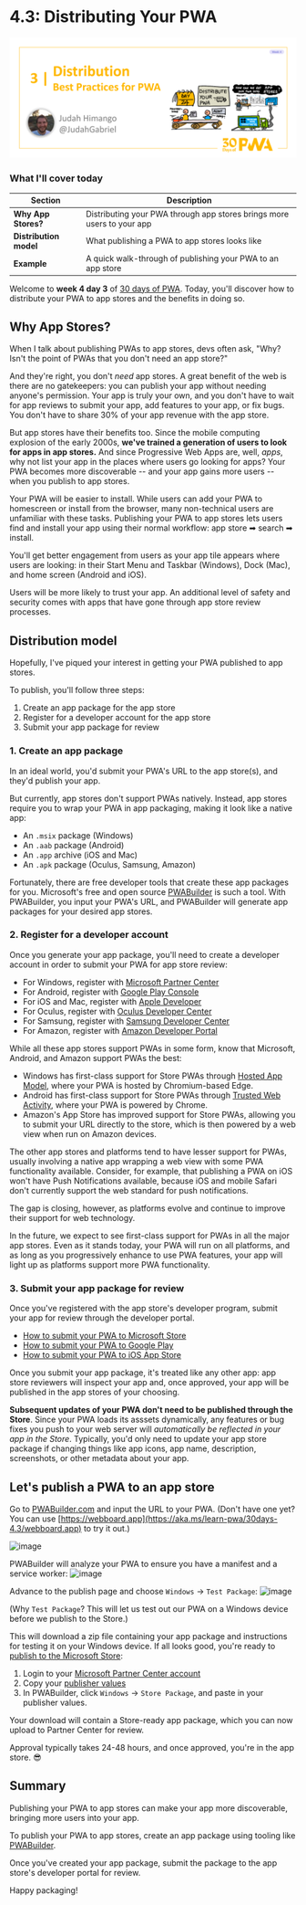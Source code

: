 # 4.3: Distributing Your PWA

![image of title and author.](_media/day3.png)

### What I'll cover today

| Section | Description |
| ------- | ----------- |
| **Why App Stores?** | Distributing your PWA through app stores brings more users to your app  |
| **Distribution model** | What publishing a PWA to app stores looks like |
| **Example** | A quick walk-through of publishing your PWA to an app store |

Welcome to **week 4 day 3** of [30 days of PWA](https://aka.ms/learn-pwa/30Days-blog). Today, you'll discover how to distribute your PWA to app stores and the benefits in doing so.

## Why App Stores?

When I talk about publishing PWAs to app stores, devs often ask, "Why? Isn't the point of PWAs that you don't need an app store?"

And they're right, you don't _need_ app stores. A great benefit of the web is there are no gatekeepers: you can publish your app without needing anyone's permission. Your app is truly your own, and you don't have to wait for app reviews to submit your app, add features to your app, or fix bugs. You don't have to share 30% of your app revenue with the app store.

But app stores have their benefits too. Since the mobile computing explosion of the early 2000s, **we've trained a generation of users to look for apps in app stores.** And since Progressive Web Apps are, well, _apps_, why not list your app in the places where users go looking for apps? Your PWA becomes more discoverable -- and your app gains more users -- when you publish to app stores. 

Your PWA will be easier to install. While users can add your PWA to homescreen or install from the browser, many non-technical users are unfamiliar with these tasks. Publishing your PWA to app stores lets users find and install your app using their normal workflow: app store ➡ search ➡ install. 

You'll get better engagement from users as your app tile appears where users are looking: in their Start Menu and Taskbar (Windows), Dock (Mac), and home screen (Android and iOS).

Users will be more likely to trust your app. An additional level of safety and security comes with apps that have gone through app store review processes.

## Distribution model

Hopefully, I've piqued your interest in getting your PWA published to app stores. 

To publish, you'll follow three steps:

1. Create an app package for the app store
2. Register for a developer account for the app store
3. Submit your app package for review

### 1. Create an app package

In an ideal world, you'd submit your PWA's URL to the app store(s), and they'd publish your app. 

But currently, app stores don't support PWAs natively. Instead, app stores require you to wrap your PWA in app packaging, making it look like a native app:

- An `.msix` package (Windows)
- An `.aab` package (Android)
- An `.app` archive (iOS and Mac)
- An `.apk` package (Oculus, Samsung, Amazon)

Fortunately, there are free developer tools that create these app packages for you. Microsoft's free and open source [PWABuilder](https://aka.ms/learn-pwa/30days-4.3/pwabuilder.com) is such a tool. With PWABuilder, you input your PWA's URL, and PWABuilder will generate app packages for your desired app stores.

### 2. Register for a developer account

Once you generate your app package, you'll need to create a developer account in order to submit your PWA for app store review:

- For Windows, register with [Microsoft Partner Center](https://aka.ms/learn-pwa/30days-4.3/partner.microsoft.com)
- For Android, register with [Google Play Console](https://aka.ms/learn-pwa/30days-4.3/play.google.com/console/about)
- For iOS and Mac, register with [Apple Developer](https://aka.ms/learn-pwa/30days-4.3/developer.apple.com/account)
- For Oculus, register with [Oculus Developer Center](https://aka.ms/learn-pwa/30days-4.3/developer.oculus.com/documentation/web/pwa-submit-app)
- For Samsung, register with [Samsung Developer Center](hhttps://aka.ms/learn-pwa/30days-4.3/developer.samsung.com)
- For Amazon, register with [Amazon Developer Portal](https://aka.ms/learn-pwa/30days-4.3/developer.amazon.com/apps-and-games)

While all these app stores support PWAs in some form, know that Microsoft, Android, and Amazon support PWAs the best:

- Windows has first-class support for Store PWAs through [Hosted App Model](https://aka.ms/learn-pwa/30days-4.3/blogs.windows.com/windowsdeveloper/2020/03/19/hosted-app-model), where your PWA is hosted by Chromium-based Edge.
- Android has first-class support for Store PWAs through [Trusted Web Activity](https://aka.ms/learn-pwa/30days-4.3/developer.chrome.com/docs/android/trusted-web-activity), where your PWA is powered by Chrome.
- Amazon's App Store has improved support for Store PWAs, allowing you to submit your URL directly to the store, which is then powered by a web view when run on Amazon devices.

The other app stores and platforms tend to have lesser support for PWAs, usually involving a native app wrapping a web view with some PWA functionality available. Consider, for example, that publishing a PWA on iOS won't have Push Notifications available, because iOS and mobile Safari don't currently support the web standard for push notifications. 

The gap is closing, however, as platforms evolve and continue to improve their support for web technology. 

In the future, we expect to see first-class support for PWAs in all the major app stores. Even as it stands today, your PWA will run on all platforms, and as long as you progressively enhance to use PWA features, your app will light up as platforms support more PWA functionality.

### 3. Submit your app package for review

Once you've registered with the app store's developer program, submit your app for review through the developer portal.

- [How to submit your PWA to Microsoft Store](https://aka.ms/learn-pwa/30days-4.3/blog.pwabuilder.com/docs/windows-platform)
- [How to submit your PWA to Google Play](https://aka.ms/learn-pwa/30days-4.3/blog.pwabuilder.com/docs/android-platform)
- [How to submit your PWA to iOS App Store](https://aka.ms/learn-pwa/30days-4.3/blog.pwabuilder.com/docs/ios-platform)

Once you submit your app package, it's treated like any other app: app store reviewers will inspect your app and, once approved, your app will be published in the app stores of your choosing.

**Subsequent updates of your PWA don't need to be published through the Store**. Since your PWA loads its asssets dynamically, any features or bug fixes you push to your web server will _automatically be reflected in your app in the Store_. Typically, you'd only need to update your app store package if changing things like app icons, app name, description, screenshots, or other metadata about your app.

## Let's publish a PWA to an app store

Go to [PWABuilder.com](https://aka.ms/learn-pwa/30days-4.3/pwabuilder.com) and input the URL to your PWA. (Don't have one yet? You can use [https://webboard.app](https://aka.ms/learn-pwa/30days-4.3/webboard.app) to try it out.)

![image](https://user-images.githubusercontent.com/312936/156713422-7f970deb-ad7c-40ce-8375-384e41f2efc7.png)

PWABuilder will analyze your PWA to ensure you have a manifest and a service worker:
![image](https://user-images.githubusercontent.com/312936/156713592-74ed51c1-c736-4da7-9d66-762d1f671017.png)

Advance to the publish page and choose `Windows` -> `Test Package`:
![image](https://user-images.githubusercontent.com/312936/156716438-5780cdbc-d1d9-4ff0-8576-527f147a118f.png)

(Why `Test Package`? This will let us test out our PWA on a Windows device before we publish to the Store.)

This will download a zip file containing your app package and instructions for testing it on your Windows device. If all looks good, you're ready to [publish to the Microsoft Store](https://aka.ms/learn-pwa/30days-4.3/blog.pwabuilder.com/docs/publish-a-new-app-to-the-microsoft-store):

1. Login to your [Microsoft Partner Center account](https://aka.ms/learn-pwa/30days-4.3/partner.microsoft.com)
2. Copy your [publisher values](https://aka.ms/learn-pwa/30days-4.3/blog.pwabuilder.com/docs/finding-your-windows-publisher-info)
3. In PWABuilder, click `Windows` -> `Store Package`, and paste in your publisher values.

Your download will contain a Store-ready app package, which you can now upload to Partner Center for review. 

Approval typically takes 24-48 hours, and once approved, you're in the app store. 😎

## Summary

Publishing your PWA to app stores can make your app more discoverable, bringing more users into your app.

To publish your PWA to app stores, create an app package using tooling like [PWABuilder](https://aka.ms/learn-pwa/30days-4.3/pwabuilder.com).

Once you've created your app package, submit the package to the app store's developer portal for review.

Happy packaging! 
